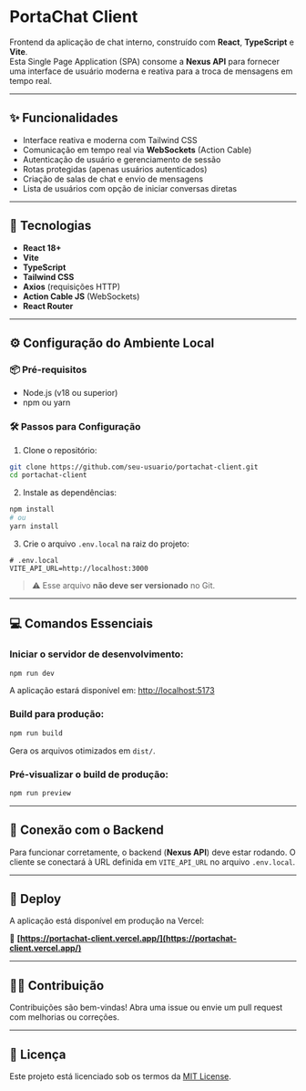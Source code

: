 # PortaChat Client

Frontend da aplicação de chat interno, construído com **React**, **TypeScript** e **Vite**.  
Esta Single Page Application (SPA) consome a **Nexus API** para fornecer uma interface de usuário moderna e reativa para a troca de mensagens em tempo real.

---

## ✨ Funcionalidades

- Interface reativa e moderna com Tailwind CSS
- Comunicação em tempo real via **WebSockets** (Action Cable)
- Autenticação de usuário e gerenciamento de sessão
- Rotas protegidas (apenas usuários autenticados)
- Criação de salas de chat e envio de mensagens
- Lista de usuários com opção de iniciar conversas diretas

---

## 🧰 Tecnologias

- **React 18+**
- **Vite**
- **TypeScript**
- **Tailwind CSS**
- **Axios** (requisições HTTP)
- **Action Cable JS** (WebSockets)
- **React Router**

---

## ⚙️ Configuração do Ambiente Local

### 📦 Pré-requisitos

- Node.js (v18 ou superior)
- npm ou yarn

### 🛠️ Passos para Configuração

1. Clone o repositório:

```bash
git clone https://github.com/seu-usuario/portachat-client.git
cd portachat-client
```

2. Instale as dependências:

```bash
npm install
# ou
yarn install
```

3. Crie o arquivo `.env.local` na raiz do projeto:

```env
# .env.local
VITE_API_URL=http://localhost:3000
```

> ⚠️ Esse arquivo **não deve ser versionado** no Git.

---

## 💻 Comandos Essenciais

### Iniciar o servidor de desenvolvimento:

```bash
npm run dev
```

A aplicação estará disponível em: [http://localhost:5173](http://localhost:5173)

### Build para produção:

```bash
npm run build
```

Gera os arquivos otimizados em `dist/`.

### Pré-visualizar o build de produção:

```bash
npm run preview
```

---

## 🔌 Conexão com o Backend

Para funcionar corretamente, o backend (**Nexus API**) deve estar rodando.
O cliente se conectará à URL definida em `VITE_API_URL` no arquivo `.env.local`.

---

## 🚀 Deploy

A aplicação está disponível em produção na Vercel:

🔗 **[https://portachat-client.vercel.app/](https://portachat-client.vercel.app/)**

---

## 🧑‍💻 Contribuição

Contribuições são bem-vindas!
Abra uma issue ou envie um pull request com melhorias ou correções.

---

## 📝 Licença

Este projeto está licenciado sob os termos da [MIT License](LICENSE).


